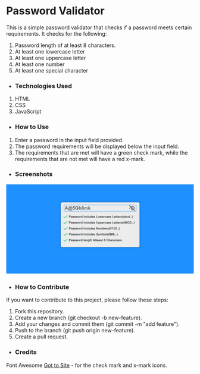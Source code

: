 # Password Validator
This is a simple password validator that checks if a password meets certain requirements. It checks for the following:

1. Password length of at least 8 characters.
2. At least one lowercase letter
3. At least one uppercase letter
4. At least one number
5. At least one special character

* ### Technologies Used
1. HTML
2. CSS
3. JavaScript

* ### How to Use
1. Enter a password in the input field provided.
2. The password requirements will be displayed below the input field.
3. The requirements that are met will have a green check mark, while the requirements that are not met will have a red x-mark.

* ### Screenshots
![photo](passwd.png)


* ### How to Contribute
If you want to contribute to this project, please follow these steps:

1. Fork this repository.
2. Create a new branch (git checkout -b new-feature).
3. Add your changes and commit them (git commit -m "add feature").
4. Push to the branch (git push origin new-feature).
5. Create a pull request.

* ### Credits
Font Awesome [Got to Site](https://fontawesome.com/) - for the check mark and x-mark icons.

